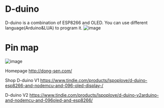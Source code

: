 # D-duino
D-duino is a combination of ESP8266 and OLED. You can use different language(Arduino&LUA) to program it.
![image](https://github.com/lspoplove/D-duino/blob/master/Documents/SAM_2094.JPG)
# Pin map
![image](https://github.com/lspoplove/D-duino/blob/master/Documents/D-duino.png)


Homepage
http://dong-sen.com/

Shop
D-duino V1
https://www.tindie.com/products/lspoplove/d-duino-esp8266-and-nodemcu-and-096-oled-display-/

D-duino V2
https://www.tindie.com/products/lspoplove/d-duino-v2arduino-and-nodemcu-and-096oled-and-esp8266/
